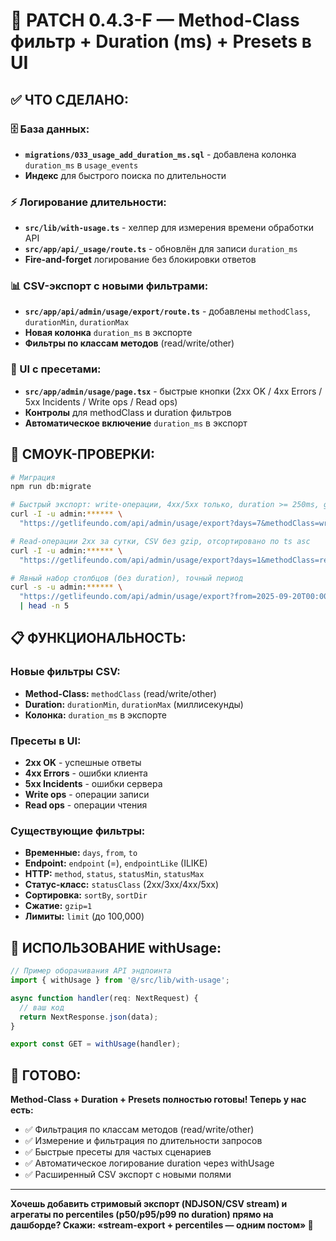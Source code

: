 # 🔧 PATCH 0.4.3-F — **Method-Class фильтр + Duration (ms) + Presets в UI**

## ✅ ЧТО СДЕЛАНО:

### **🗄️ База данных:**
- **`migrations/033_usage_add_duration_ms.sql`** - добавлена колонка `duration_ms` в `usage_events`
- **Индекс** для быстрого поиска по длительности

### **⚡ Логирование длительности:**
- **`src/lib/with-usage.ts`** - хелпер для измерения времени обработки API
- **`src/app/api/_usage/route.ts`** - обновлён для записи `duration_ms`
- **Fire-and-forget** логирование без блокировки ответов

### **📊 CSV-экспорт с новыми фильтрами:**
- **`src/app/api/admin/usage/export/route.ts`** - добавлены `methodClass`, `durationMin`, `durationMax`
- **Новая колонка** `duration_ms` в экспорте
- **Фильтры по классам методов** (read/write/other)

### **🎨 UI с пресетами:**
- **`src/app/admin/usage/page.tsx`** - быстрые кнопки (2xx OK / 4xx Errors / 5xx Incidents / Write ops / Read ops)
- **Контролы** для methodClass и duration фильтров
- **Автоматическое включение** `duration_ms` в экспорт

## 🧪 СМОУК-ПРОВЕРКИ:

```bash
# Миграция
npm run db:migrate

# Быстрый экспорт: write-операции, 4xx/5xx только, duration >= 250ms, gzip, сортировка по duration
curl -I -u admin:****** \
  "https://getlifeundo.com/api/admin/usage/export?days=7&methodClass=write&statusClass=5xx&durationMin=250&sortBy=duration_ms&sortDir=desc&gzip=1&limit=50000"

# Read-операции 2xx за сутки, CSV без gzip, отсортировано по ts asc
curl -I -u admin:****** \
  "https://getlifeundo.com/api/admin/usage/export?days=1&methodClass=read&statusClass=2xx&sortBy=ts&sortDir=asc&limit=20000"

# Явный набор столбцов (без duration), точный период
curl -s -u admin:****** \
  "https://getlifeundo.com/api/admin/usage/export?from=2025-09-20T00:00:00Z&to=2025-09-25T23:59:59Z&columns=ts,endpoint,status&limit=1000" \
  | head -n 5
```

## 📋 ФУНКЦИОНАЛЬНОСТЬ:

### **Новые фильтры CSV:**
- **Method-Class:** `methodClass` (read/write/other)
- **Duration:** `durationMin`, `durationMax` (миллисекунды)
- **Колонка:** `duration_ms` в экспорте

### **Пресеты в UI:**
- **2xx OK** - успешные ответы
- **4xx Errors** - ошибки клиента
- **5xx Incidents** - ошибки сервера
- **Write ops** - операции записи
- **Read ops** - операции чтения

### **Существующие фильтры:**
- **Временные:** `days`, `from`, `to`
- **Endpoint:** `endpoint` (=), `endpointLike` (ILIKE)
- **HTTP:** `method`, `status`, `statusMin`, `statusMax`
- **Статус-класс:** `statusClass` (2xx/3xx/4xx/5xx)
- **Сортировка:** `sortBy`, `sortDir`
- **Сжатие:** `gzip=1`
- **Лимиты:** `limit` (до 100,000)

## 🔧 ИСПОЛЬЗОВАНИЕ withUsage:

```typescript
// Пример оборачивания API эндпоинта
import { withUsage } from '@/src/lib/with-usage';

async function handler(req: NextRequest) {
  // ваш код
  return NextResponse.json(data);
}

export const GET = withUsage(handler);
```

## 🎯 ГОТОВО:

**Method-Class + Duration + Presets полностью готовы! Теперь у нас есть:**
- ✅ Фильтрация по классам методов (read/write/other)
- ✅ Измерение и фильтрация по длительности запросов
- ✅ Быстрые пресеты для частых сценариев
- ✅ Автоматическое логирование duration через withUsage
- ✅ Расширенный CSV экспорт с новыми полями

---

**Хочешь добавить стримовый экспорт (NDJSON/CSV stream) и агрегаты по percentiles (p50/p95/p99 по duration) прямо на дашборде? Скажи: «stream-export + percentiles — одним постом» 🚀**


